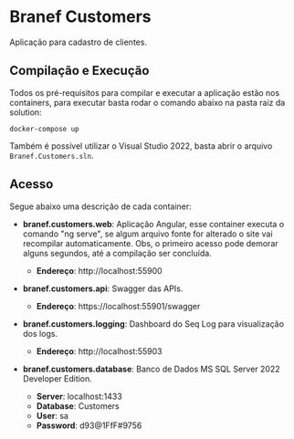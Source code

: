 # Branef Customers

Aplicação para cadastro de clientes.

## Compilação e Execução

Todos os pré-requisitos para compilar e executar a aplicação estão nos containers, para executar basta rodar o comando abaixo na pasta raiz da solution:

```
docker-compose up
```
Também é possível utilizar o Visual Studio 2022, basta abrir o arquivo ```Branef.Customers.sln```.

## Acesso

Segue abaixo uma descrição de cada container:

- **branef.customers.web**: Aplicação Angular, esse container executa o comando "ng serve", se algum arquivo fonte for alterado o site vai recompilar automaticamente. 
Obs, o primeiro acesso pode demorar alguns segundos, até a compilação ser concluída.
  - **Endereço**: http://localhost:55900

- **branef.customers.api**: Swagger das APIs.
  - **Endereço**: https://localhost:55901/swagger

- **branef.customers.logging**: Dashboard do Seq Log para visualização dos logs.
  - **Endereço**: http://localhost:55903

- **branef.customers.database**: Banco de Dados MS SQL Server 2022 Developer Edition.
  - **Server**: localhost:1433
  - **Database**: Customers
  - **User**: sa
  - **Password**: d93@1FfF#9756

